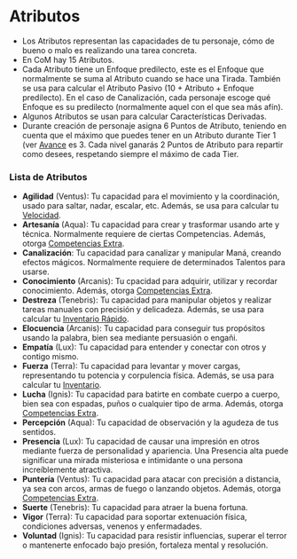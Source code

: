 # Atributos
- Los Atributos representan las capacidades de tu personaje, cómo de bueno o malo es realizando una tarea concreta. 
- En CoM hay 15 Atributos. 
- Cada Atributo tiene un Enfoque predilecto, este es el Enfoque que normalmente se suma al Atributo cuando se hace una Tirada. También se usa para calcular el Atributo Pasivo (10 + Atributo + Enfoque predilecto). En el caso de Canalización, cada personaje escoge qué Enfoque es su predilecto (normalmente aquel con el que sea más afín).
- Algunos Atributos se usan para calcular Características Derivadas.
- Durante creación de personaje asigna 6 Puntos de Atributo, teniendo en cuenta que el máximo que puedes tener en un Atributo durante Tier 1 (ver [Avance](avance.md) es 3. Cada nivel ganarás 2 Puntos de Atributo para repartir como desees, respetando siempre el máximo de cada Tier.

### Lista de Atributos
- **Agilidad** (Ventus): Tu capacidad para el movimiento y la coordinación, usado para saltar, nadar, escalar, etc. Además, se usa para calcular tu [Velocidad](caracteristicas_secundarias.md).
- **Artesanía** (Aqua): Tu capacidad para crear y trasformar usando arte y técnica. Normalmente requiere de ciertas Competencias. Además, otorga [Competencias Extra](caracteristicas_secundarias.md).
- **Canalización**: Tu capacidad para canalizar y manipular Maná, creando efectos mágicos. Normalmente requiere de determinados Talentos para usarse.
- **Conocimiento** (Arcanis): Tu cpacidad para adquirir, utilizar y recordar conocimiento. Además, otorga [Competencias Extra](caracteristicas_secundarias.md).
- **Destreza** (Tenebris): Tu capacidad para manipular objetos y realizar tareas manuales con precisión y delicadeza. Además, se usa para calcular tu [Inventario Rápido](caracteristicas_secundarias.md).
- **Elocuencia** (Arcanis): Tu capacidad para conseguir tus propósitos usando la palabra, bien sea mediante persuasión o engañi. 
- **Empatía** (Lux): Tu capacidad para entender y conectar con otros y contigo mismo.
- **Fuerza** (Terra): Tu capacidad para levantar y mover cargas, representando tu potencia y corpulencia física. Además, se usa para calcular tu [Inventario](caracteristicas_secundarias.md).
- **Lucha** (Ignis): Tu capacidad para batirte en combate cuerpo a cuerpo, bien sea con espadas, puños o cualquier tipo de arma. Además, otorga [Competencias Extra](caracteristicas_secundarias.md).
- **Percepción** (Aqua): Tu capacidad de observación y la agudeza de tus sentidos.
- **Presencia** (Lux): Tu capacidad de causar una impresión en otros mediante fuerza de personalidad y apariencia. Una Presencia alta puede significar una mirada misteriosa e intimidante o una persona increíblemente atractiva.
- **Puntería** (Ventus): Tu capacidad para atacar con precisión a distancia, ya sea con arcos, armas de fuego o lanzando objetos. Además, otorga [Competencias Extra](caracteristicas_secundarias.md).
- **Suerte** (Tenebris): Tu capacidad para atraer la buena fortuna.
- **Vigor** (Terra): Tu capacidad para soportar extenuación física, condiciones adversas, venenos y enfermadades.
- **Voluntad** (Ignis): Tu capacidad para resistir influencias, superar el terror o mantenerte enfocado bajo presión, fortaleza mental y resolución.
